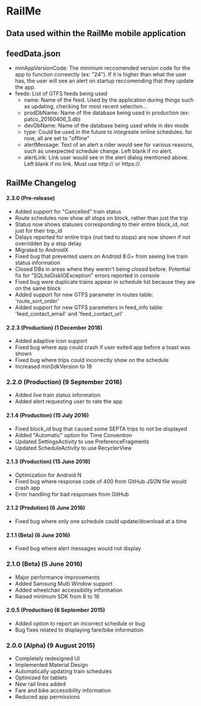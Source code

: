 # RailMe

## Data used within the RailMe mobile application


## feedData.json
* minAppVersionCode: The minimum reccomended version code for the app to function correectly (ex: "24").  If it is higher than what the user has, the user will see an alert on startup reccomending that they update the app.
* feeds: List of GTFS feeds being used
  * name: Name of the feed.  Used by the application during things such as updating, checking for most recent selection...
  * prodDbName: Name of the database being used in production (ex: patco_20160406_5.db)
  * devDbName: Name of the database being used while in dev mode
  * type: Could be used in the future to integreate online schedules.  for now, all are set to "offline"
  * alertMessage: Text of an alert a rider would see for various reasons, such as unexpected schedule change.  Left blank if no alert.
  * alertLink: Link user would see in the alert dialog mentioned above.  Left blank if no link.  Must use http:// or https://.



## RailMe Changelog

#### 2.3.0 (Pre-release)
* Added support for "Cancelled" train status
* Route schedules now show all stops on block, rather than just the trip
* Status now shows statuses corresponding to their entire block_id, not just for their trip_id
* Delays reported for entire trips (not tied to stops) are now shown if not overridden by a stop delay
* Migrated to AndroidX
* Fixed bug that prevented users on Android 8.0+ from seeing live train status information
* Closed DBs in areas where they weren't being closed before.  Potential fix for "SQLiteDiskIOException" errors reported in console
* Fixed bug were duplicate trains appear in schedule list because they are on the same block
* Added support for new GTFS parameter in routes table: 'route_sort_order'
* Added support for new GTFS parameters in feed_info table: 'feed_contact_email' and 'feed_contact_url'

#### 2.2.3 (Production) (1 December 2018)
* Added adaptive icon support
* Fixed bug where app could crash if user exited app before a toast was shown
* Fixed bug where trips could incorrectly show on the schedule
* Increased minSdkVersion to 19

### 2.2.0 (Production) (9 September 2016)
* Added live train status information
* Added alert requesting user to rate the app

#### 2.1.4 (Production) (15 July 2016)
* Fixed block_id bug that caused some SEPTA trips to not be displayed
* Added "Automatic" option for Time Convention
* Updated SettingsActivity to use PreferenceFragments
* Updated ScheduleActivity to use RecyclerView

#### 2.1.3 (Production) (15 June 2016)
* Optimization for Android N
* Fixed bug where response code of 400 from GitHub JSON file would crash app
* Error handling for bad responses from GitHub

#### 2.1.2 (Prodution) (6 June 2016)
* Fixed bug where only one schedule could update/download at a time

#### 2.1.1 (Beta) (6 June 2016)
* Fixed bug where alert messages would not display

### 2.1.0 (Beta) (5 June 2016)
* Major performance improvements
* Added Samsung Multi Window support
* Added wheelchair accessibility information
* Raised minimum SDK from 8 to 16

#### 2.0.5 (Production) (6 September 2015)
* Added option to report an incorrect schedule or bug
* Bug fixes related to displaying fare/bike information

### 2.0.0 (Alpha) (9 August 2015)
* Completely redesigned UI
* Implemented Material Design
* Automatically updating train schedules
* Optimized for tablets
* New rail lines added
* Fare and bike accessibility information
* Reduced app permissions
